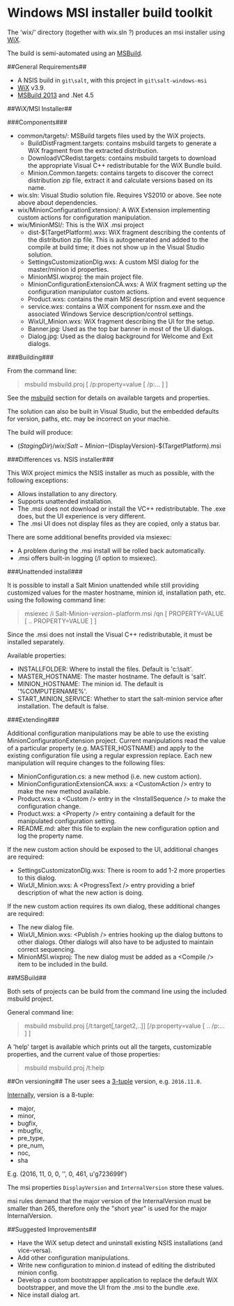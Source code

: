 Windows MSI installer build toolkit
================


The 'wix/' directory (together with wix.sln ?) produces an msi installer using [WiX][WiXId].

The build is semi-automated using an [MSBuild][MSBuildId].

##General Requirements##

- A NSIS build in `git\salt`, with this project in `git\salt-windows-msi`
- [WiX][WiXId] v3.9.
- [MSBuild 2013][MSBuild2913Id] and .Net 4.5
 
 
##WiX/MSI Installer##

###Components###

- common/targets/: MSBuild targets files used by the WiX projects.
  - BuildDistFragment.targets: contains msbuild targets to generate a WiX
    fragment from the extracted distribution.
  - DownloadVCRedist.targets: contains msbuild targets to download the
    appropriate Visual C++ redistributable for the WiX Bundle build.
  - Minion.Common.targets: contains targets to discover the correct
    distribution zip file, extract it and calculate versions based on its name.
- wix.sln: Visual Studio solution file. Requires VS2010 or above. See
  note above about dependencies.
- wix/MinionConfigurationExtension/: A WiX Extension implementing custom
  actions for configuration manipulation.
- wix/MinionMSI/: This is the WiX .msi project
  - dist-$(TargetPlatform).wxs: WiX fragment describing the contents of the
    distribution zip file. This is autogenerated and added to the compile at
    build time; it does not show up in the Visual Studio solution.
  - SettingsCustomizationDlg.wxs: A custom MSI dialog for the master/minion id
    properties.
  - MinionMSI.wixproj: the main project file.
  - MinionConfigurationExtensionCA.wxs: A WiX fragment setting up the
    configuration manipulator custom actions.
  - Product.wxs: contains the main MSI description and event sequence
  - service.wxs: contains a WiX component for nssm.exe and the
    associated Windows Service description/control settings.
  - WixUI\_Minion.wxs: WiX fragment describing the UI for the setup.
  - Banner.jpg: Used as the top bar banner in most of the UI dialogs.
  - Dialog.jpg: Used as the dialog background for Welcome and Exit dialogs.

###Building###

From the command line:

> msbuild msbuild.proj [ /p:property=value [ /p:... ] ]

See the [msbuild](#msbuild) section for details on available
targets and properties.

The solution can also be built in Visual Studio, but the embedded defaults for
version, paths, etc. may be incorrect on your machie.

The build will produce:
 - $(StagingDir)/wix/Salt-Minion-$(DisplayVersion)-$(TargetPlatform).msi
 

###Differences vs. NSIS installer###

This WiX project mimics the NSIS installer as much as possible, with
the following exceptions:

- Allows installation to any directory.
- Supports unattended installation.
- The .msi does not download or install the VC++ redistributable. The
  .exe does, but the UI experience is very different.
- The .msi UI does not display files as they are copied, only a status bar.

There are some additional benefits provided via msiexec:

- A problem during the .msi install will be rolled back automatically.
- .msi offers built-in logging (/l option to msiexec).

###Unattended install###

It is possible to install a Salt Minion unattended while still providing
customized values for the master hostname, minion id, installation path,
etc. using the following command line:

> msiexec /i Salt-Minion-$version-$platform.msi /qn [ PROPERTY=VALUE [ ..
> PROPERTY=VALUE ] ]

Since the .msi does not install the Visual C++ redistributable, it must be
installed separately.

Available properties:

- INSTALLFOLDER: Where to install the files. Default is 'c:\salt'.
- MASTER\_HOSTNAME: The master hostname. The default is 'salt'.
- MINION\_HOSTNAME: The minion id. The default is '%COMPUTERNAME%'.
- START\_MINION\_SERVICE: Whether to start the salt-minion service after
  installation. The default is false.

###Extending###

Additional configuration manipulations may be able to use the existing
MinionConfigurationExtension project. Current manipulations read the
value of a particular property (e.g. MASTER\_HOSTNAME) and apply to the
existing configuration file using a regular expression replace. Each new
manipulation will require changes to the following files:

- MinionConfiguration.cs: a new method (i.e. new custom action).
- MinionConfigurationExtensionCA.wxs: a &lt;CustomAction /&gt; entry to
  make the new method available.
- Product.wxs: a &lt;Custom /&gt; entry in the &lt;InstallSequence /&gt;
  to make the configuration change.
- Product.wxs: a &lt;Property /&gt; entry containing a default for the
  manipulated configuration setting.
- README.md: alter this file to explain the new configuration option and
  log the property name.

If the new custom action should be exposed to the UI, additional changes
are required:

- SettingsCustomizatonDlg.wxs: There is room to add 1-2 more properties
  to this dialog.
- WixUI\_Minion.wxs: A &lt;ProgressText /&gt; entry providing a brief
  description of what the new action is doing.

If the new custom action requires its own dialog, these additional
changes are required:

- The new dialog file.
- WixUI\_Minion.wxs: &lt;Publish /&gt; entries hooking up the dialog
  buttons to other dialogs. Other dialogs will also have to be adjusted
  to maintain correct sequencing.
- MinionMSI.wixproj: The new dialog must be added as a &lt;Compile /&gt;
  item to be included in the build.

##<a id="msbuild"></a>MSBuild##

Both sets of projects can be build from the command line using the
included msbuild project.

General command line:

> msbuild msbuild.proj \[/t:target[,target2,..]] \[/p:property=value [ .. /p:... ] ]

A 'help' target is available which prints out all the targets, customizable
properties, and the current value of those properties:

> msbuild msbuild.proj /t:help


##On versioning##
The user sees a [3-tuple][version_html] version, e.g. `2016.11.0`.

[Internally][version_py], version is a 8-tuple:
- major,
- minor,
- bugfix,
- mbugfix,
- pre_type,
- pre_num,
- noc,
- sha

E.g. (2016, 11, 0, 0, '', 0, 461, u'g723699f')

The msi properties `DisplayVersion` and `InternalVersion` store these values.

msi rules demand that the major version of the InternalVersion must be smaller than 265, therefore only the "short year" is used for the major InternalVersion.


##Suggested Improvements##

- Have the WiX setup detect and uninstall existing NSIS installations (and
  vice-versa).
- Add other configuration manipulations.
- Write new configuration to minion.d instead of editing the distributed
  minion config.
- Develop a custom bootstrapper application to replace the default WiX
  bootstrapper, and move the UI from the .msi to the bundle .exe.
- Nice install dialog art.

[WiXId]: http://wixtoolset.org "WiX Homepage"
[MSBuildId]: http://msdn.microsoft.com/en-us/library/0k6kkbsd(v=vs.120).aspx "MSBuild Reference"
[MSBuild2913Id]: https://www.microsoft.com/en-in/download/details.aspx?id=40760
[version_html]: https://docs.saltstack.com/en/latest/topics/releases/version_numbers.html
[version_py]: https://github.com/saltstack/salt/blob/develop/salt/version.py
